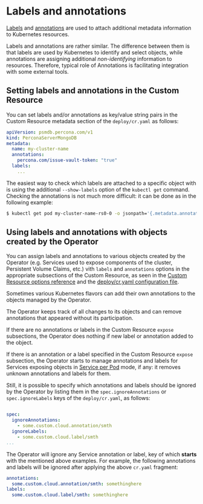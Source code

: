 # Labels and annotations

[Labels](https://kubernetes.io/docs/concepts/overview/working-with-objects/labels/)
and [annotations](https://kubernetes.io/docs/concepts/overview/working-with-objects/annotations/)
are used to attach additional metadata information to Kubernetes resources.

Labels and annotations are rather similar. The difference between them is that
labels are used by Kubernetes to identify and select objects, while annotations
are assigning additional *non-identifying* information to resources.
Therefore, typical role of Annotations is facilitating integration with some
external tools.

## Setting labels and annotations in the Custom Resource

You can set labels and/or annotations as key/value string pairs in the Custom
Resource metadata section of the `deploy/cr.yaml` as follows:

```yaml
apiVersion: psmdb.percona.com/v1
kind: PerconaServerMongoDB
metadata:
  name: my-cluster-name
  annotations:
    percona.com/issue-vault-token: "true"
  labels:
    ...
```

The easiest way to check which labels are attached to a specific object with is
using the additional `--show-labels` option of the `kubectl get` command.
Checking the annotations is not much more difficult: it can be done as in the
following example:

``` {.bash data-prompt="$" }
$ kubectl get pod my-cluster-name-rs0-0 -o jsonpath='{.metadata.annotations}'
```

## <a name="annotations-ignore"></a>Using labels and annotations with objects created by the Operator

You can assign labels and annotations to various objects created by the Operator
(e.g. Services used to expose components of the cluster, Persistent Volume
Claims, etc.) vith `labels` and `annotations` options in the appropriate
subsections of the Custom Resource, as seen in the [Custom Resource options reference](operator.md) and the [deploy/cr.yaml configuration file](https://github.com/percona/percona-server-mongodb-operator/blob/main/deploy/cr.yaml).

Sometimes various Kubernetes flavors can add their own annotations to the
objects managed by the Operator.

The Operator keeps track of all changes to its objects and can remove
annotations that appeared without its participation. 

If there are no annotations or labels in the Custom Resource `expose`
subsections, the Operator does nothing if new label or annotation added to the
object.

If there is an annotation or a label specified in the Custom Resource `expose`
subsection, the Operator starts to manage annotations and labels for Services
exposing objects in [Service per Pod](expose.md#service-per-pod) mode, if any:
it removes unknown annotations and labels for them.

Still, it is possible to specify which annotations and labels should be
ignored by the Operator by listing them in the `spec.ignoreAnnotations` or
`spec.ignoreLabels` keys of the `deploy/cr.yaml`, as follows:

```yaml

spec:
  ignoreAnnotations:
    - some.custom.cloud.annotation/smth
  ignoreLabels:
    - some.custom.cloud.label/smth
...
```

The Operator will ignore any Service annotation or label, key of which
**starts** with the mentioned above examples. For example, the following
annotations and labels will be ignored after applying the above `cr.yaml`
fragment:

```yaml
annotations:
  some.custom.cloud.annotation/smth: somethinghere
labels:
  some.custom.cloud.label/smth: somethinghere
```

